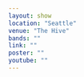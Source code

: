 ```yaml
---
layout: show
location: "Seattle"
venue: "The Hive"
bands: ""
link: ""
poster: ""
youtube: ""
---
```



